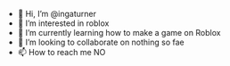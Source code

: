 - 👋 Hi, I’m @ingaturner
- 👀 I’m interested in roblox
- 🌱 I’m currently learning how to make a game on Roblox 
- 💞️ I’m looking to collaborate on nothing so fae
- 📫 How to reach me NO

<!---
ingaturner/ingaturner is a ✨ special ✨ repository because its `README.md` (this file) appears on your GitHub profile.
You can click the Preview link to take a look at your changes.
--->
